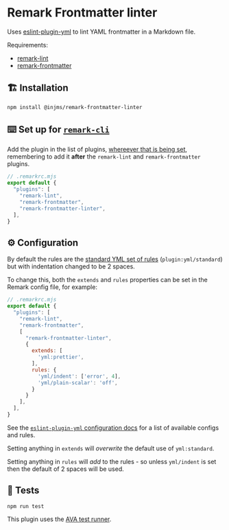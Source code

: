 # Remark Frontmatter linter

Uses [eslint-plugin-yml] to lint YAML frontmatter in a Markdown file.

Requirements:

* [remark-lint]
* [remark-frontmatter]

## 🏗️ Installation

```bash
npm install @injms/remark-frontmatter-linter
```

<!-- ## 🛠️ Set up -->

<!-- ...TODO -->

## ⌨️ Set up for [`remark-cli`][remark-cli]

Add the plugin in the list of plugins, [whereever that is being set][example-config-files], remembering to add it **after** the `remark-lint` and `remark-frontmatter` plugins.

```javascript
// .remarkrc.mjs
export default {
  "plugins": [
    "remark-lint",
    "remark-frontmatter",
    "remark-frontmatter-linter",
  ],
}
```

## ⚙️ Configuration

By default the rules are the [standard YML set of rules][standard-yml-rules] (`plugin:yml/standard`) but with indentation changed to be 2 spaces.

To change this, both the `extends` and `rules` properties can be set in the Remark config file, for example:

```javascript
// .remarkrc.mjs
export default {
  "plugins": [
    "remark-lint",
    "remark-frontmatter",
    [
      "remark-frontmatter-linter",
      {
        extends: [
          'yml:prettier',
        ],
        rules: {
          'yml/indent': ['error', 4],
          'yml/plain-scalar': 'off',
        }
      }
    ],
  ],
}
```

See the [`eslint-plugin-yml` configuration docs][eslint-plugin-yml-config-docs] for a list of available configs and rules.

Setting anything in `extends` will _overwrite_ the default use of `yml:standard`.

Setting anything in `rules` will _add_ to the rules - so unless `yml/indent` is set then the default of 2 spaces will be used.

## 🧪 Tests

```shell
npm run test
```

This plugin uses the [AVA test runner][ava].

[eslint-plugin-yml]: https://github.com/ota-meshi/eslint-plugin-yml
[remark-lint]: https://github.com/remarkjs/remark-lint
[remark-frontmatter]: https://github.com/remarkjs/remark-frontmatter
[remark-cli]: https://github.com/remarkjs/remark/tree/main/packages/remark-cli
[standard-yml-rules]: https://ota-meshi.github.io/eslint-plugin-yml/rules/
[example-config-files]: https://github.com/remarkjs/remark/tree/main/packages/remark-cli#example-config-files-json-yaml-js
[ava]: https://github.com/avajs/ava
[eslint-plugin-yml-config-docs]: https://ota-meshi.github.io/eslint-plugin-yml/user-guide/#usage

